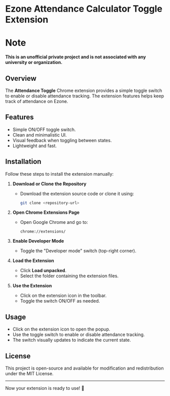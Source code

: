 
# Ezone Attendance Calculator Toggle Extension
# Note
**This is an unofficial private project and is not associated with any university or organization.**

## Overview
The **Attendance Toggle** Chrome extension provides a simple toggle switch to enable or disable attendance tracking. 
The extension features helps keep track of attendance on Ezone.

## Features
- Simple ON/OFF toggle switch.
- Clean and minimalistic UI.
- Visual feedback when toggling between states.
- Lightweight and fast.

## Installation
Follow these steps to install the extension manually:

1. **Download or Clone the Repository**
   - Download the extension source code or clone it using:
     ```sh
     git clone <repository-url>
     ```

2. **Open Chrome Extensions Page**
   - Open Google Chrome and go to:
     ```
     chrome://extensions/
     ```

3. **Enable Developer Mode**
   - Toggle the "Developer mode" switch (top-right corner).

4. **Load the Extension**
   - Click **Load unpacked**.
   - Select the folder containing the extension files.

5. **Use the Extension**
   - Click on the extension icon in the toolbar.
   - Toggle the switch ON/OFF as needed.

## Usage
- Click on the extension icon to open the popup.
- Use the toggle switch to enable or disable attendance tracking.
- The switch visually updates to indicate the current state.

## License
This project is open-source and available for modification and redistribution under the MIT License.

---

Now your extension is ready to use! 🚀


